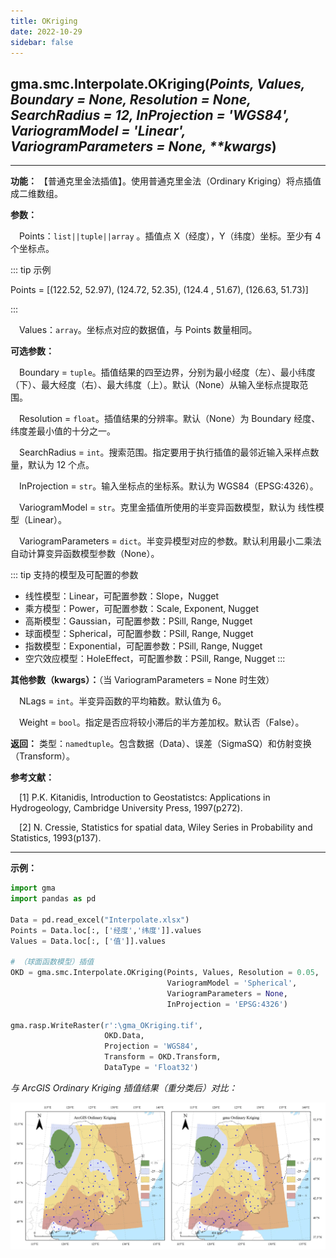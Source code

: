 ```yaml
---
title: OKriging
date: 2022-10-29
sidebar: false
---
```


## gma.smc.Interpolate.**OKriging**(*Points, Values, Boundary = None, Resolution = None, SearchRadius = 12, InProjection = 'WGS84', VariogramModel = 'Linear',  VariogramParameters = None, \*\*kwargs*)<Badge text="1.1.0 +"/>
---

**功能：** 【普通克里金法插值】。使用普通克里金法（Ordinary Kriging）将点插值成二维数组。

**参数：**

&emsp;Points：`list||tuple||array` 。插值点 X（经度），Y（纬度）坐标。至少有 4 个坐标点。

::: tip 示例

Points = [(122.52,  52.97), (124.72,  52.35), (124.4 ,  51.67), (126.63,  51.73)]

:::


&emsp;Values：`array`。坐标点对应的数据值，与 Points 数量相同。

**可选参数：**

&emsp;Boundary = `tuple`。插值结果的四至边界，分别为最小经度（左）、最小纬度（下）、最大经度（右）、最大纬度（上）。默认（None）从输入坐标点提取范围。

&emsp;Resolution = `float`。插值结果的分辨率。默认（None）为 Boundary 经度、纬度差最小值的十分之一。

&emsp;SearchRadius = `int`。搜索范围。指定要用于执行插值的最邻近输入采样点数量，默认为 12 个点。

&emsp;InProjection = `str`。输入坐标点的坐标系。默认为 WGS84（EPSG:4326）。

&emsp;VariogramModel = `str`。克里金插值所使用的半变异函数模型，默认为 线性模型（Linear）。

&emsp;VariogramParameters = `dict`。半变异模型对应的参数。默认利用最小二乘法自动计算变异函数模型参数（None）。


::: tip 支持的模型及可配置的参数

+ 线性模型：Linear，可配置参数：Slope，Nugget
+ 乘方模型：Power，可配置参数：Scale, Exponent, Nugget
+ 高斯模型：Gaussian，可配置参数：PSill, Range, Nugget     
+ 球面模型：Spherical，可配置参数：PSill, Range, Nugget    
+ 指数模型：Exponential，可配置参数：PSill, Range, Nugget      
+ 空穴效应模型：HoleEffect，可配置参数：PSill, Range, Nugget
:::

**其他参数（kwargs）：**（当 VariogramParameters = None 时生效）

&emsp;NLags = `int`。半变异函数的平均箱数。默认值为 6。

&emsp;Weight = `bool`。指定是否应将较小滞后的半方差加权。默认否（False）。

**返回：** 类型：`namedtuple`。包含数据（Data）、误差（SigmaSQ）和仿射变换（Transform）。

**参考文献：**

&emsp;[1] P.K. Kitanidis, Introduction to Geostatistcs: Applications in Hydrogeology, Cambridge University Press, 1997(p272).

&emsp;[2] N. Cressie, Statistics for spatial data, Wiley Series in Probability and Statistics, 1993(p137).

---

**示例：**

```python
import gma
import pandas as pd

Data = pd.read_excel("Interpolate.xlsx")
Points = Data.loc[:, ['经度','纬度']].values
Values = Data.loc[:, ['值']].values

# （球面函数模型）插值
OKD = gma.smc.Interpolate.OKriging(Points, Values, Resolution = 0.05, 
                                   VariogramModel = 'Spherical', 
                                   VariogramParameters = None,   
                                   InProjection = 'EPSG:4326')

gma.rasp.WriteRaster(r':\gma_OKriging.tif',
                     OKD.Data,
                     Projection = 'WGS84',
                     Transform = OKD.Transform, 
                     DataType = 'Float32')
```

*与 ArcGIS Ordinary Kriging 插值结果（重分类后）对比：*

![fdg](/smc/OKriging.webp)

